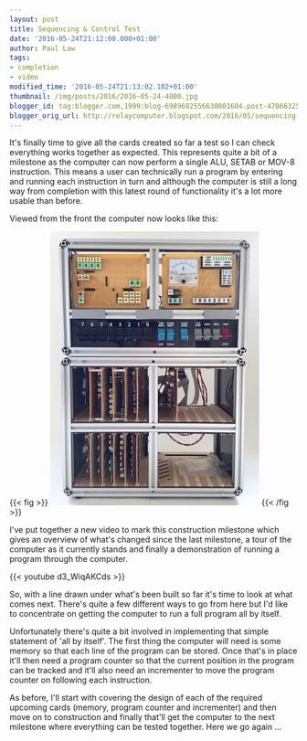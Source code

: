 ```yaml
---
layout: post
title: Sequencing & Control Test
date: '2016-05-24T21:12:00.000+01:00'
author: Paul Law
tags:
- completion
- video
modified_time: '2016-05-24T21:13:02.102+01:00'
thumbnail: /img/posts/2016/2016-05-24-4000.jpg
blogger_id: tag:blogger.com,1999:blog-6989692556630001604.post-4706632519475100222
blogger_orig_url: http://relaycomputer.blogspot.com/2016/05/sequencing-control-test.html
---
```


It's finally time to give all the cards created so far a test so I can check 
everything works together as expected. This represents quite a bit of a 
milestone as the computer can now perform a single ALU, SETAB or MOV-8 
instruction. This means a user can technically run a program by entering and 
running each instruction in turn and although the computer is still a long way 
from completion with this latest round of functionality it's a lot more usable 
than before.

Viewed from the front the computer now looks like 
this:

{{< fig >}}
![Relay Computer (front view)](/img/posts/2016/2016-05-24-0000.jpg)
{{< /fig >}}

I've put together a new video to mark this construction milestone 
which gives an overview of what's changed since the last milestone, a tour of 
the computer as it currently stands and finally a demonstration of running a 
program through the computer.

{{< youtube d3_WiqAKCds >}}

So, 
with a line drawn under what's been built so far it's time to look at what 
comes next. There's quite a few different ways to go from here but I'd like to 
concentrate on getting the computer to run a full program all by itself.

Unfortunately there's quite a bit involved in implementing that simple 
statement of 'all by itself'. The first thing the computer will need is some 
memory so that each line of the program can be stored. Once that's in place 
it'll then need a program counter so that the current position in the program 
can be tracked and it'll also need an incrementer to move the program counter 
on following each instruction.

As before, I'll start with covering 
the design of each of the required upcoming cards (memory, program counter and 
incrementer) and then move on to construction and finally that'll get the 
computer to the next milestone where everything can be tested together. Here 
we go again ... 
